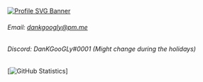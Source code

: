[![Profile SVG Banner](https://svg-banners.vercel.app/api?type=typeWriter&text1=My%20balls%20are%20extremely%20itchy.&width=1500&height=500)](https://catvibers.me)

###### Email: [dankgoogly@pm.me](mailto:dankgoogly@pm.me)
###### Discord: DanKGooGLy#0001 (Might change during the holidays)

[![GitHub Statistics](https://github-readme-stats.vercel.app/api?username=DanKGooGLytheme=dark)]
